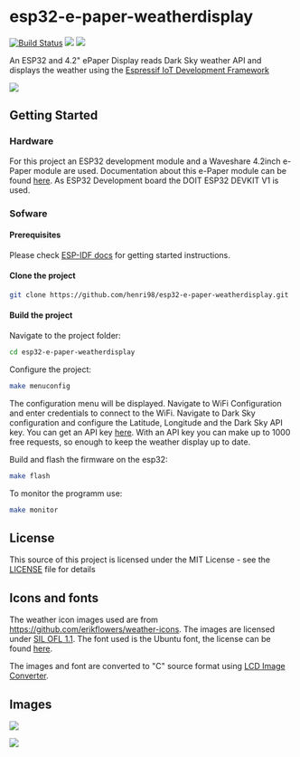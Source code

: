 # esp32-e-paper-weatherdisplay
[![Build Status](https://travis-ci.com/henri98/esp32-e-paper-weatherdisplay.svg?branch=master)](https://travis-ci.com/henri98/esp32-e-paper-weatherdisplay) ![](https://img.shields.io/github/stars/henri98/esp32-e-paper-weatherdisplay.svg) ![](https://img.shields.io/github/license/henri98/esp32-e-paper-weatherdisplay.svg)

An ESP32 and 4.2" ePaper Display reads Dark Sky weather API and displays the weather using the [Espressif IoT Development Framework](https://github.com/espressif/esp-idf)

![](https://user-images.githubusercontent.com/9615443/50996018-24fa5380-1521-11e9-8491-38f05efca19d.gif)

## Getting Started

### Hardware

For this project an ESP32 development module and a Waveshare 4.2inch e-Paper module are used. Documentation about this e-Paper module can be found [here](https://www.waveshare.com/wiki/4.2inch_e-Paper_Module). As ESP32 Development board the DOIT ESP32 DEVKIT V1 is used.

### Sofware

#### Prerequisites
Please check [ESP-IDF docs](https://docs.espressif.com/projects/esp-idf/en/latest/get-started/index.html) for getting started instructions.

#### Clone the project 

```bash
git clone https://github.com/henri98/esp32-e-paper-weatherdisplay.git
```

#### Build the project 

Navigate to the project folder:

```bash
cd esp32-e-paper-weatherdisplay
```

Configure the project:

```bash
make menuconfig 
```
The configuration menu will be displayed. Navigate to WiFi Configuration and enter credentials to connect to the WiFi. Navigate to Dark Sky configuration and configure the Latitude, Longitude and the Dark Sky API key. You can get an API key [here](https://darksky.net/dev). With an API key you can make up to 1000 free requests, so enough to keep the weather display up to date.  

Build and flash the firmware on the esp32:

```bash
make flash 
```
To monitor the programm use:
```bash
make monitor 
```

## License

This source of this project is licensed under the MIT License - see the [LICENSE](LICENSE) file for details

## Icons and fonts

The weather icon images used are from https://github.com/erikflowers/weather-icons. The images are licensed under [SIL OFL 1.1](http://scripts.sil.org/OFL). The font used is the Ubuntu font, the license can be found [here](https://www.ubuntu.com/legal/font-licence).

The images and font are converted to "C" source format using [LCD Image Converter](https://github.com/riuson/lcd-image-converter). 


## Images 

![](https://user-images.githubusercontent.com/9615443/50922221-40465f80-144a-11e9-85fb-8d3b429d94a6.jpeg)

![](https://user-images.githubusercontent.com/9615443/50922222-40465f80-144a-11e9-8928-c48453101c8a.jpeg)
